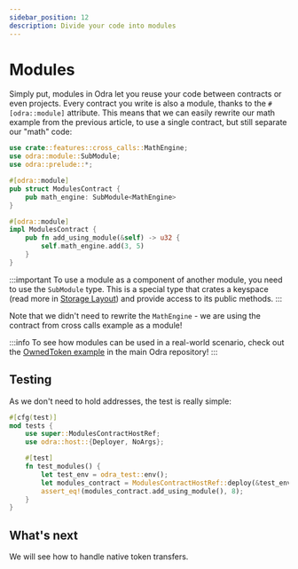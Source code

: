 ```yaml
---
sidebar_position: 12
description: Divide your code into modules
---
```


# Modules

Simply put, modules in Odra let you reuse your code between contracts or even projects. Every contract you
write is also a module, thanks to the `#[odra::module]` attribute. This means that we can easily rewrite our math
example from the previous article, to use a single contract, but still separate our "math" code:

```rust title="examples/src/features/modules.rs"
use crate::features::cross_calls::MathEngine;
use odra::module::SubModule;
use odra::prelude::*;

#[odra::module]
pub struct ModulesContract {
    pub math_engine: SubModule<MathEngine>
}

#[odra::module]
impl ModulesContract {
    pub fn add_using_module(&self) -> u32 {
        self.math_engine.add(3, 5)
    }
}
```

:::important
To use a module as a component of another module, you need to use the `SubModule` type. This is a special type
that crates a keyspace (read more in [Storage Layout]) and provide access to its public methods.
:::

Note that we didn't need to rewrite the `MathEngine` - we are using the contract from cross calls example as
a module!

:::info
To see how modules can be used in a real-world scenario, check out the [OwnedToken example] in the main Odra repository!
:::

## Testing
As we don't need to hold addresses, the test is really simple:

```rust title="examples/src/features/modules.rs"
#[cfg(test)]
mod tests {
    use super::ModulesContractHostRef;
    use odra::host::{Deployer, NoArgs};

    #[test]
    fn test_modules() {
        let test_env = odra_test::env();
        let modules_contract = ModulesContractHostRef::deploy(&test_env, NoArgs);
        assert_eq!(modules_contract.add_using_module(), 8);
    }
}
```

## What's next
We will see how to handle native token transfers.

[OwnedToken example]: https://github.com/odradev/odra/blob/release/1.0.0/examples/src/contracts/owned_token.rs
[Storage Layout]: ../advanced/04-storage-layout.md